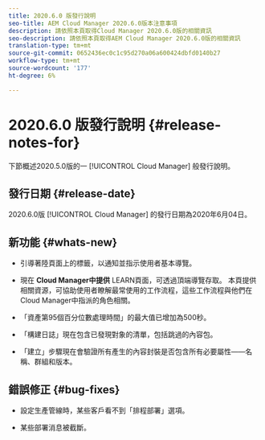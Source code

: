 ```yaml
---
title: 2020.6.0 版發行說明
seo-title: AEM Cloud Manager 2020.6.0版本注意事項
description: 請依照本頁取得Cloud Manager 2020.6.0版的相關資訊
seo-description: 請依照本頁取得AEM Cloud Manager 2020.6.0版的相關資訊
translation-type: tm+mt
source-git-commit: 0652436ec0c1c95d270a06a600424dbfd0140b27
workflow-type: tm+mt
source-wordcount: '177'
ht-degree: 6%

---
```


# 2020.6.0 版發行說明 {#release-notes-for}

下節概述2020.5.0版的一 [!UICONTROL Cloud Manager] 般發行說明。

## 發行日期 {#release-date}

2020.6.0版 [!UICONTROL Cloud Manager] 的發行日期為2020年6月04日。

## 新功能 {#whats-new}

* 引導著陸頁面上的標籤，以通知並指示使用者基本導覽。

* 現在 **Cloud Manager中提供** LEARN頁面，可透過頂端導覽存取。 本頁提供相關資源，可協助使用者瞭解最常使用的工作流程，這些工作流程與他們在Cloud Manager中指派的角色相關。

* 「資產第95個百分位數處理時間」的最大值已增加為500秒。

* 「構建日誌」現在包含已發現對象的清單，包括跳過的內容包。

* 「建立」步驟現在會驗證所有產生的內容封裝是否包含所有必要屬性——名稱、群組和版本。

## 錯誤修正 {#bug-fixes}


* 設定生產管線時，某些客戶看不到「排程部署」選項。

* 某些部署消息被截斷。


